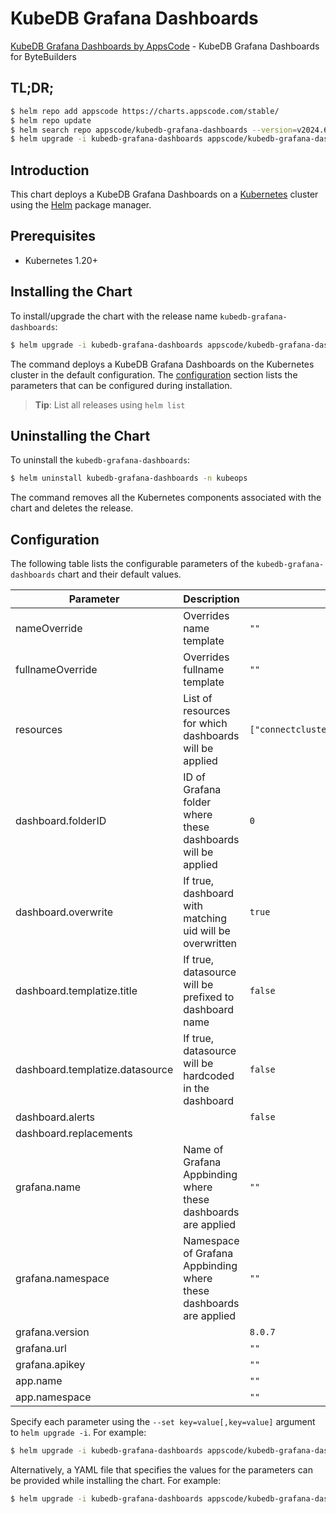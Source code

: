 # KubeDB Grafana Dashboards

[KubeDB Grafana Dashboards by AppsCode](https://github.com/kubedb/installer) - KubeDB Grafana Dashboards for ByteBuilders

## TL;DR;

```bash
$ helm repo add appscode https://charts.appscode.com/stable/
$ helm repo update
$ helm search repo appscode/kubedb-grafana-dashboards --version=v2024.6.4
$ helm upgrade -i kubedb-grafana-dashboards appscode/kubedb-grafana-dashboards -n kubeops --create-namespace --version=v2024.6.4
```

## Introduction

This chart deploys a KubeDB Grafana Dashboards on a [Kubernetes](http://kubernetes.io) cluster using the [Helm](https://helm.sh) package manager.

## Prerequisites

- Kubernetes 1.20+

## Installing the Chart

To install/upgrade the chart with the release name `kubedb-grafana-dashboards`:

```bash
$ helm upgrade -i kubedb-grafana-dashboards appscode/kubedb-grafana-dashboards -n kubeops --create-namespace --version=v2024.6.4
```

The command deploys a KubeDB Grafana Dashboards on the Kubernetes cluster in the default configuration. The [configuration](#configuration) section lists the parameters that can be configured during installation.

> **Tip**: List all releases using `helm list`

## Uninstalling the Chart

To uninstall the `kubedb-grafana-dashboards`:

```bash
$ helm uninstall kubedb-grafana-dashboards -n kubeops
```

The command removes all the Kubernetes components associated with the chart and deletes the release.

## Configuration

The following table lists the configurable parameters of the `kubedb-grafana-dashboards` chart and their default values.

|            Parameter            |                            Description                             |                                                                                  Default                                                                                   |
|---------------------------------|--------------------------------------------------------------------|----------------------------------------------------------------------------------------------------------------------------------------------------------------------------|
| nameOverride                    | Overrides name template                                            | <code>""</code>                                                                                                                                                            |
| fullnameOverride                | Overrides fullname template                                        | <code>""</code>                                                                                                                                                            |
| resources                       | List of resources for which dashboards will be applied             | <code>["connectcluster","druid","elasticsearch","kafka","mariadb","mongodb","mysql","perconaxtradb","postgres","proxysql","redis","singlestore","solr","zookeeper"]</code> |
| dashboard.folderID              | ID of Grafana folder where these dashboards will be applied        | <code>0</code>                                                                                                                                                             |
| dashboard.overwrite             | If true, dashboard with matching uid will be overwritten           | <code>true</code>                                                                                                                                                          |
| dashboard.templatize.title      | If true, datasource will be prefixed to dashboard name             | <code>false</code>                                                                                                                                                         |
| dashboard.templatize.datasource | If true, datasource will be hardcoded in the dashboard             | <code>false</code>                                                                                                                                                         |
| dashboard.alerts                |                                                                    | <code>false</code>                                                                                                                                                         |
| dashboard.replacements          |                                                                    | <code></code>                                                                                                                                                              |
| grafana.name                    | Name of Grafana Appbinding where these dashboards are applied      | <code>""</code>                                                                                                                                                            |
| grafana.namespace               | Namespace of Grafana Appbinding where these dashboards are applied | <code>""</code>                                                                                                                                                            |
| grafana.version                 |                                                                    | <code>8.0.7</code>                                                                                                                                                         |
| grafana.url                     |                                                                    | <code>""</code>                                                                                                                                                            |
| grafana.apikey                  |                                                                    | <code>""</code>                                                                                                                                                            |
| app.name                        |                                                                    | <code>""</code>                                                                                                                                                            |
| app.namespace                   |                                                                    | <code>""</code>                                                                                                                                                            |


Specify each parameter using the `--set key=value[,key=value]` argument to `helm upgrade -i`. For example:

```bash
$ helm upgrade -i kubedb-grafana-dashboards appscode/kubedb-grafana-dashboards -n kubeops --create-namespace --version=v2024.6.4 --set resources=["connectcluster","druid","elasticsearch","kafka","mariadb","mongodb","mysql","perconaxtradb","postgres","proxysql","redis","singlestore","solr","zookeeper"]
```

Alternatively, a YAML file that specifies the values for the parameters can be provided while
installing the chart. For example:

```bash
$ helm upgrade -i kubedb-grafana-dashboards appscode/kubedb-grafana-dashboards -n kubeops --create-namespace --version=v2024.6.4 --values values.yaml
```
